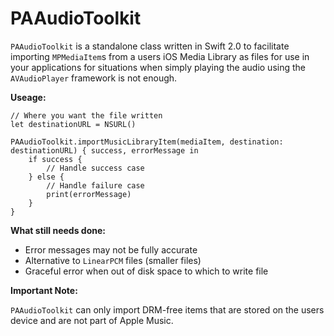 # PAAudioToolkit
`PAAudioToolkit` is a standalone class written in Swift 2.0 to facilitate importing `MPMediaItem`s from a users iOS Media Library as files for use in your applications for situations when simply playing the audio using the `AVAudioPlayer` framework is not enough.

**Useage:**

    // Where you want the file written
    let destinationURL = NSURL()

    PAAudioToolkit.importMusicLibraryItem(mediaItem, destination: destinationURL) { success, errorMessage in
        if success {
            // Handle success case
        } else {
            // Handle failure case
            print(errorMessage)
        }
    }


**What still needs done:**
 - Error messages may not be fully accurate
 - Alternative to `LinearPCM` files (smaller files)
 - Graceful error when out of disk space to which to write file


**Important Note:**

`PAAudioToolkit` can only import DRM-free items that are stored on the users device and are not part of Apple Music.
